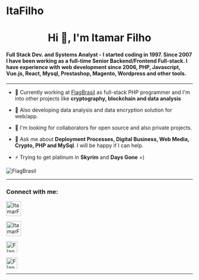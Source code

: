 # ItaFilho

<h1 align="center">Hi 👋, I'm Itamar Filho</h1>
<h4 align="left">Full Stack Dev. and Systems Analyst - I started coding in 1997. Since 2007 I have been working as a full-time Senior Backend/Frontend Full-stack. I have experience with web development since 2006, PHP, Javascript, Vue.js, React, Mysql, Prestashop, Magento, Wordpress and other tools.
</h4>
 <hr>

- 🔭 Currently working at [FlagBrasil](https://flagbrasil.com.br) as full-stack PHP programmer and I'm into other projects like **cryptography, blockchain and data analysis**

- 🌱 Also developing data analysis and data encryption solution for web/app.

- 👯 I'm looking for collaborators for open source and also private projects.

- 💬 Ask me about **Deployment Processes, Digital Business, Web Media, Crypto, PHP and MySql**. I will be happy if I can help.

- ⚡ Trying to get platinum in **Skyrim** and **Days Gone** =)

<p align="left"> <img src="https://komarev.com/ghpvc/?username=FlagBrasil&label=Profile%20views&color=0e75b6&style=flat" alt="FlagBrasil" /> </p>
<!-- 
<p align="left"> <a href="https://github.com/ryo-ma/github-profile-trophy"><img src="https://github-profile-trophy.vercel.app/?username=FlagBrasil" alt="FlagBrasil" /></a> </p>
-->
<hr>
<h3 align="left">Connect with me:</h3>

<p align="left">
<a href="https://www.facebook.com/ItamarFlagBrasil/" target="_blank"><img align="center" src="https://facebookbrand.com/wp-content/uploads/2019/04/f_logo_RGB-Hex-Blue_512.png?w=512&h=512" alt="ItamarFilho" height="40" width="40" /></a>

<a href="https://www.linkedin.com/in/itafilho/" target="_blank"><img align="center" src="https://cdn-icons-png.flaticon.com/512/174/174857.png" alt="ItamarFilho" width="40" /></a>

<a href="https://discord.gg/VkJmQwW73T" target="_blank"><img align="center" src="https://discord.com/assets/cb436e22ed18484e04f3e6002e407de9.svg" alt="FlagBrasil" height="30" /></a>

<a href="https://flagbrasil.com.br/contato/" target="_blank"><img align="center" src="https://flagbrasil.com.br/img/flag_brasil_logo_m.png" alt="FlagBrasil" height="30" /></a>
</p>
<hr>

<!-- 
<p><img align="left" src="https://github-readme-stats.vercel.app/api/top-langs?username=FlagBrasil&show_icons=true&locale=en&layout=compact" alt="FlagBrasil" /></p>
<p>&nbsp;<img align="center" src="https://github-readme-stats.vercel.app/api?username=FlagBrasil&show_icons=true&locale=en" alt="FlagBrasil" /></p>
-->
